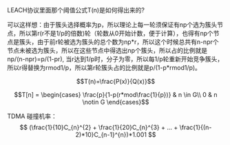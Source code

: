 LEACH协议里面那个阈值公式T(n)是如何得出来的?

可以这样想：由于簇头选择概率为p，所以理论上每一轮须保证有np个选为簇头节点，所以第r(r不是1/p的倍数)轮（轮数从0开始计数，便于计算），也得有np个节点是簇头，由于前r轮被选为簇头的总个数为np\*r，所以这个时候总共有n-npr个节点未被选为簇头，所以在这些节点中得选出np个簇头，所以占的比例就是np/(n-npr)=p/(1-pr), 当r达到1/p时，分子为零，所以每1/p轮重新开始竞争簇头，所以r得替换为rmod1/p，所以第r轮簇头占的比例就是p/(1-p\*rmod1/p)。

$$T(n)=\frac{P(x)}{Q(x)}$$

$$T[n] = \begin{cases}  
\frac{p}{1-p(r*mod\frac{1}{p})} & n \in G\\
0 & n \notin G
\end{cases}$$

TDMA
碰撞机率：
$$ 
(\frac{1}{10}C_{n}^{2} + \frac{1}{20}C_{n}^{3} + ... + \frac{1}{(n-2)*10}C_{n-1}^{n})*1.001
$$ 

